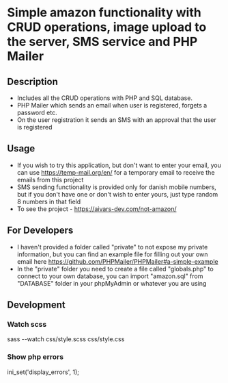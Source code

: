# Simple amazon functionality with CRUD operations, image upload to the server, SMS service and PHP Mailer

## Description

* Includes all the CRUD operations with PHP and SQL database. 
* PHP Mailer which sends an email when user is registered, forgets a password etc. 
* On the user registration it sends an SMS with an approval that the user is registered 

## Usage

* If you wish to try this application, but don't want to enter your email, you can use https://temp-mail.org/en/ for a temporary email to receive the emails from this project
* SMS sending functionality is provided only for danish mobile numbers, but if you don't have one or don't wish to enter yours, just type random 8 numbers in that field
* To see the project - https://aivars-dev.com/not-amazon/

## For Developers

* I haven't provided a folder called "private" to not expose my private information, but you can find an example file for filling out your own email here https://github.com/PHPMailer/PHPMailer#a-simple-example 
* In the "private" folder you need to create a file called "globals.php" to connect to your own database, you can import "amazon.sql" from "DATABASE" folder in your phpMyAdmin or whatever you are using

## Development

### Watch scss

sass --watch css/style.scss css/style.css

### Show php errors

ini_set('display_errors', 1);
